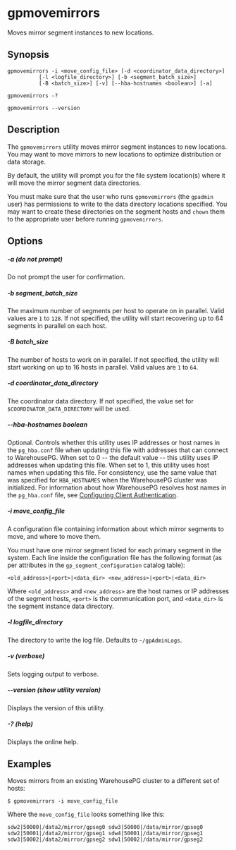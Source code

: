 # gpmovemirrors 

Moves mirror segment instances to new locations.

## <a id="section2"></a>Synopsis 

```
gpmovemirrors -i <move_config_file> [-d <coordinator_data_directory>] 
          [-l <logfile_directory>] [-b <segment_batch_size>]
          [-B <batch_size>] [-v] [--hba-hostnames <boolean>] [-a]

gpmovemirrors -? 

gpmovemirrors --version
```

## <a id="section3"></a>Description 

The `gpmovemirrors` utility moves mirror segment instances to new locations. You may want to move mirrors to new locations to optimize distribution or data storage.

By default, the utility will prompt you for the file system location\(s\) where it will move the mirror segment data directories.

You must make sure that the user who runs `gpmovemirrors` \(the `gpadmin` user\) has permissions to write to the data directory locations specified. You may want to create these directories on the segment hosts and `chown` them to the appropriate user before running `gpmovemirrors`.

## <a id="section4"></a>Options 

##### -a \(do not prompt\)
Do not prompt the user for confirmation.

##### -b segment\_batch\_size
The maximum number of segments per host to operate on in parallel. Valid values are `1` to `128`. If not specified, the utility will start recovering up to 64 segments in parallel on each host.

##### -B batch\_size
The number of hosts to work on in parallel. If not specified, the utility will start working on up to 16 hosts in parallel. Valid values are `1` to `64`.

##### -d coordinator\_data\_directory
The coordinator data directory. If not specified, the value set for `$COORDINATOR_DATA_DIRECTORY` will be used.

##### --hba-hostnames boolean
Optional. Controls whether this utility uses IP addresses or host names in the `pg_hba.conf` file when updating this file with addresses that can connect to WarehousePG. When set to 0 -- the default value -- this utility uses IP addresses when updating this file. When set to 1, this utility uses host names when updating this file. For consistency, use the same value that was specified for `HBA_HOSTNAMES` when the WarehousePG cluster was initialized. For information about how WarehousePG resolves host names in the `pg_hba.conf` file, see [Configuring Client Authentication](../../admin_guide/client_auth.html).

##### -i move\_config\_file
A configuration file containing information about which mirror segments to move, and where to move them.

You must have one mirror segment listed for each primary segment in the system. Each line inside the configuration file has the following format \(as per attributes in the `gp_segment_configuration` catalog table\):

```
<old_address>|<port>|<data_dir> <new_address>|<port>|<data_dir>
```

Where `<old_address>` and `<new_address>` are the host names or IP addresses of the segment hosts, `<port>` is the communication port, and `<data_dir>` is the segment instance data directory.

##### -l logfile\_directory
The directory to write the log file. Defaults to `~/gpAdminLogs`.

##### -v \(verbose\)
Sets logging output to verbose.

##### --version \(show utility version\)
Displays the version of this utility.

##### -? \(help\)
Displays the online help.

## <a id="section5"></a>Examples 

Moves mirrors from an existing WarehousePG cluster to a different set of hosts:

```
$ gpmovemirrors -i move_config_file
```

Where the `move_config_file` looks something like this:

```
sdw2|50000|/data2/mirror/gpseg0 sdw3|50000|/data/mirror/gpseg0
sdw2|50001|/data2/mirror/gpseg1 sdw4|50001|/data/mirror/gpseg1
sdw3|50002|/data2/mirror/gpseg2 sdw1|50002|/data/mirror/gpseg2

```

